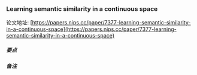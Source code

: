 ### Learning semantic similarity in a continuous space

论文地址: [https://papers.nips.cc/paper/7377-learning-semantic-similarity-in-a-continuous-space](https://papers.nips.cc/paper/7377-learning-semantic-similarity-in-a-continuous-space)

##### 要点



##### 备注


